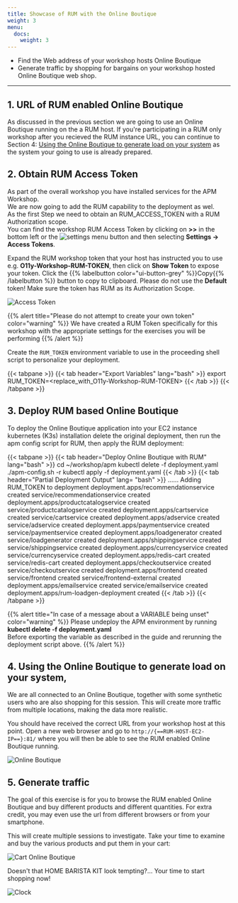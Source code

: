 ```yaml
---
title: Showcase of RUM with the Online Boutique
weight: 3
menu:
  docs:
    weight: 3
---
```

* Find the Web address of your workshop hosts Online Boutique
* Generate traffic by shopping for bargains on your workshop hosted Online Boutique web shop.

---

## 1. URL of RUM enabled Online Boutique

As discussed in the previous section we are going to use an Online Boutique running on the a RUM host.
If you're participating in a RUM only workshop after you recieved the RUM instance URL, you can continue to Section 4: [Using the Online Boutique to generate load on your system](../showcase/#4-using-the-online-boutique-to-generate-load-on-your-system) as the system your going to use is already prepared. 

## 2. Obtain RUM Access Token

As part of the overall workshop you have installed services for the APM Workshop.</br>
We are now going to add the RUM capability to the deployment as wel.</br>
As the first Step we need to obtain an RUM_ACCESS_TOKEN with a RUM Authorization scope.</br>
You can find the workshop RUM Access Token by clicking on **>>** in the bottom left or the ![settings](../images/setting.png) menu button and then selecting **Settings → Access Tokens**.

Expand the RUM workshop token that your host has instructed you to use e.g. **O11y-Workshop-RUM-TOKEN**, then click on **Show Token** to expose your token. Click the {{% labelbutton color="ui-button-grey" %}}Copy{{% /labelbutton %}} button to copy to clipboard. Please do not use the **Default** token! Make sure the token has RUM as its Authorization Scope.

![Access Token](../images/RUM-Access-Token.png)

{{% alert title="Please do not attempt to create your own token" color="warning" %}}
We have created a RUM Token specifically for this workshop with the appropriate settings for the exercises you will be performing
{{% /alert %}}

Create the `RUM_TOKEN` environment variable to use in the proceeding shell script to personalize your deployment.

{{< tabpane >}}
{{< tab header="Export Variables" lang="bash" >}}
export RUM_TOKEN=<replace_with_O11y-Workshop-RUM-TOKEN>
{{< /tab >}}
{{< /tabpane >}}

## 3. Deploy RUM based Online Boutique

To deploy the Online Boutique application into your EC2 instance  kubernetes (K3s) installation delete the  original deployment, then run the apm config script for RUM, then apply the RUM deployment:

{{< tabpane >}}
{{< tab header="Deploy Online Boutique with RUM" lang="bash" >}}
cd ~/workshop/apm
kubectl delete -f deployment.yaml
./apm-config.sh -r
kubectl apply -f deployment.yaml
{{< /tab >}}
{{< tab header="Partial Deployment Output" lang= "bash" >}}
......
Adding RUM_TOKEN to deployment
deployment.apps/recommendationservice created
service/recommendationservice created
deployment.apps/productcatalogservice created
service/productcatalogservice created
deployment.apps/cartservice created
service/cartservice created
deployment.apps/adservice created
service/adservice created
deployment.apps/paymentservice created
service/paymentservice created
deployment.apps/loadgenerator created
service/loadgenerator created
deployment.apps/shippingservice created
service/shippingservice created
deployment.apps/currencyservice created
service/currencyservice created
deployment.apps/redis-cart created
service/redis-cart created
deployment.apps/checkoutservice created
service/checkoutservice created
deployment.apps/frontend created
service/frontend created
service/frontend-external created
deployment.apps/emailservice created
service/emailservice created
deployment.apps/rum-loadgen-deployment created
{{< /tab >}}
{{< /tabpane >}}

{{% alert title="In case of a message about a VARIABLE being unset" color="warning" %}}
Please undeploy the APM environment by running **kubectl delete -f deployment.yaml**</br>
Before exporting the variable as described in the guide and rerunning the deployment script above.
{{% /alert %}}

## 4. Using the Online Boutique to generate load on your system,
We are all connected to an Online Boutique, together with some synthetic users who are also shopping for this session. This will create more traffic from multiple locations, making the data more realistic.

You should have received the correct URL from your workshop host at this point.
Open a new web browser and go to `http://{==RUM-HOST-EC2-IP==}:81/` where you will then be able to see the RUM enabled Online Boutique running.

![Online Boutique](../images/online-boutique.png)

## 5. Generate traffic

The goal of this exercise is for you to browse the RUM enabled Online Boutique and buy different products and different quantities.
For extra credit, you may even use the url from different browsers or from your smartphone.

This will create  multiple sessions to investigate. Take your time to examine and buy the various products and put them in your cart:

![Cart Online Boutique](../images/cart.png)

Doesn't that HOME BARISTA KIT look tempting?...   Your time to start shopping now!

![Clock](../images/Clock.gif)
